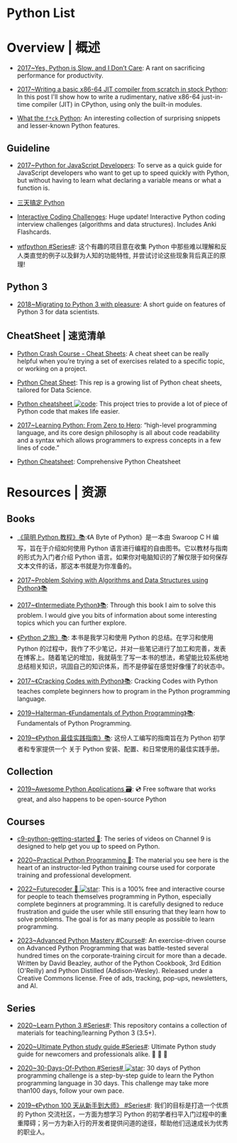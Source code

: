 # Python List

# Overview | 概述

- [2017~Yes, Python is Slow, and I Don’t Care](https://hackernoon.com/yes-python-is-slow-and-i-dont-care-13763980b5a1): A rant on sacrificing performance for productivity.

- [2017~Writing a basic x86-64 JIT compiler from scratch in stock Python](https://csl.name/post/python-jit/): In this post I'll show how to write a rudimentary, native x86-64 just-in-time compiler (JIT) in CPython, using only the built-in modules.

- [What the `f*ck` Python](https://github.com/satwikkansal/wtfpython): An interesting collection of surprising snippets and lesser-known Python features.

## Guideline

- [2017~Python for JavaScript Developers](https://dev.to/underdogio/python-for-javascript-developers): To serve as a quick guide for JavaScript developers who want to get up to speed quickly with Python, but without having to learn what declaring a variable means or what a function is.

- [三天搞定 Python](https://zhuanlan.zhihu.com/p/21332075)

- [Interactive Coding Challenges](https://parg.co/bhs): Huge update! Interactive Python coding interview challenges (algorithms and data structures). Includes Anki Flashcards.

- [wtfpython #Series#](https://github.com/leisurelicht/wtfpython-cn): 这个有趣的项目意在收集 Python 中那些难以理解和反人类直觉的例子以及鲜为人知的功能特性, 并尝试讨论这些现象背后真正的原理!

## Python 3

- [2018~Migrating to Python 3 with pleasure](https://github.com/arogozhnikov/python3_with_pleasure): A short guide on features of Python 3 for data scientists.

## CheatSheet | 速览清单

- [Python Crash Course - Cheat Sheets](https://ehmatthes.github.io/pcc/cheatsheets/README.html): A cheat sheet can be really helpful when you’re trying a set of exercises related to a specific topic, or working on a project.

- [Python Cheat Sheet](https://github.com/juliangaal/python-cheat-sheet): This rep is a growing list of Python cheat sheets, tailored for Data Science.

- [Python cheatsheet ![code](https://ng-tech.icu/assets/code.svg)](https://www.pythonsheets.com/): This project tries to provide a lot of piece of Python code that makes life easier.

- [2017~Learning Python: From Zero to Hero](https://medium.freecodecamp.org/learning-python-from-zero-to-hero-120ea540b567): “high-level programming language, and its core design philosophy is all about code readability and a syntax which allows programmers to express concepts in a few lines of code.”

- [Python Cheatsheet](https://github.com/gto76/python-cheatsheet): Comprehensive Python Cheatsheet

# Resources | 资源

## Books

- [《简明 Python 教程》📚](https://www.gitbook.com/book/lenkimo/byte-of-python-chinese-edition/details):《A Byte of Python》是一本由 Swaroop C H 编写，旨在于介绍如何使用 Python 语言进行编程的自由图书。它以教材与指南的形式为入门者介绍 Python 语言。如果你对电脑知识的了解仅限于如何保存文本文件的话，那这本书就是为你准备的。

- [2017~Problem Solving with Algorithms and Data Structures using Python》📚](http://6me.us/jgWZ)

- [2017~《Intermediate Python》📚](http://book.pythontips.com/en/latest/index.html#): Through this book I aim to solve this problem. I would give you bits of information about some interesting topics which you can further explore.

- [《Python 之旅》📚](https://github.com/ethan-funny/explore-python): 本书是我学习和使用 Python 的总结。在学习和使用 Python 的过程中，我作了不少笔记，并对一些笔记进行了加工和完善，发表在博客上。随着笔记的增加，我就萌生了写一本书的想法，希望能比较系统地总结相关知识，巩固自己的知识体系，而不是停留在感觉好像懂了的状态中。

- [2017~《Cracking Codes with Python》📚](https://inventwithpython.com/cracking/): Cracking Codes with Python teaches complete beginners how to program in the Python programming language.

- [2019~Halterman-《Fundamentals of Python Programming》📚](https://python.cs.southern.edu/pythonbook/pythonbook.pdf): Fundamentals of Python Programming.

- [2019~《Python 最佳实践指南》📚](https://pythonguidecn.readthedocs.io/zh/latest/): 这份人工编写的指南旨在为 Python 初学者和专家提供一个 关于 Python 安装、配置、和日常使用的最佳实践手册。

## Collection

- [2019~Awesome Python Applications 🗃️](https://github.com/mahmoud/awesome-python-applications): 💿 Free software that works great, and also happens to be open-source Python

## Courses

- [c9-python-getting-started 🎥](https://github.com/microsoft/c9-python-getting-started): The series of videos on Channel 9 is designed to help get you up to speed on Python.

- [2020~Practical Python Programming 🎥](https://github.com/dabeaz-course/practical-python): The material you see here is the heart of an instructor-led Python training course used for corporate training and professional development.

- [2022~Futurecoder 🎥 ![star](https://img.shields.io/github/stars/alexmojaki/futurecoder)](https://github.com/alexmojaki/futurecoder): This is a 100% free and interactive course for people to teach themselves programming in Python, especially complete beginners at programming. It is carefully designed to reduce frustration and guide the user while still ensuring that they learn how to solve problems. The goal is for as many people as possible to learn programming.

- [2023~Advanced Python Mastery #Course#](https://github.com/dabeaz-course/python-mastery): An exercise-driven course on Advanced Python Programming that was battle-tested several hundred times on the corporate-training circuit for more than a decade. Written by David Beazley, author of the Python Cookbook, 3rd Edition (O'Reilly) and Python Distilled (Addison-Wesley). Released under a Creative Commons license. Free of ads, tracking, pop-ups, newsletters, and AI.

## Series

- [2020~Learn Python 3 #Series#](https://github.com/jerry-git/learn-python3): This repository contains a collection of materials for teaching/learning Python 3 (3.5+).

- [2020~Ultimate Python study guide #Series#](https://github.com/huangsam/ultimate-python): Ultimate Python study guide for newcomers and professionals alike. 🐍 🐍 🐍

- [2020~30-Days-Of-Python #Series# ![star](https://img.shields.io/github/stars/Asabeneh/30-Days-Of-Python)](https://github.com/Asabeneh/30-Days-Of-Python): 30 days of Python programming challenge is a step-by-step guide to learn the Python programming language in 30 days. This challenge may take more than100 days, follow your own pace.

- [2019~《Python 100 天从新手到大师》 #Series#](https://github.com/jackfrued/Python-100-Days): 我们的目标是打造一个优质的 Python 交流社区，一方面为想学习 Python 的初学者扫平入门过程中的重重障碍；另一方为新入行的开发者提供问道的途径，帮助他们迅速成长为优秀的职业人。
